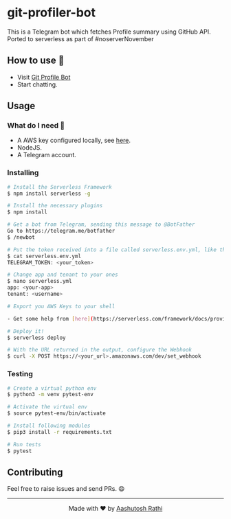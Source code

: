 # git-profiler-bot

This is a Telegram bot which fetches Profile summary using GitHub API.
Ported to serverless as part of #noserverNovember

## How to use 🤔

- Visit [Git Profile Bot](http://t.me/git_profile_bot)
- Start chatting.

## Usage

### What do I need 🤔

- A AWS key configured locally, see [here](https://serverless.com/framework/docs/providers/aws/guide/credentials/).
- NodeJS.
- A Telegram account.

### Installing

```sh
# Install the Serverless Framework
$ npm install serverless -g

# Install the necessary plugins
$ npm install

# Get a bot from Telegram, sending this message to @BotFather
Go to https://telegram.me/botfather
$ /newbot

# Put the token received into a file called serverless.env.yml, like this
$ cat serverless.env.yml
TELEGRAM_TOKEN: <your_token>

# Change app and tenant to your ones
$ nano serverless.yml
app: <your-app>
tenant: <username>

# Export you AWS Keys to your shell

- Get some help from [here](https://serverless.com/framework/docs/providers/aws/guide/credentials/)

# Deploy it!
$ serverless deploy

# With the URL returned in the output, configure the Webhook
$ curl -X POST https://<your_url>.amazonaws.com/dev/set_webhook
```

### Testing

```sh
# Create a virtual python env
$ python3 -m venv pytest-env

# Activate the virtual env
$ source pytest-env/bin/activate

# Install following modules
$ pip3 install -r requirements.txt

# Run tests
$ pytest
```

## Contributing

Feel free to raise issues and send PRs. :smile:

---

<p align="center"> Made with ❤️ by <a href="https://github.com/aashutoshrathi">Aashutosh Rathi</a></p>
